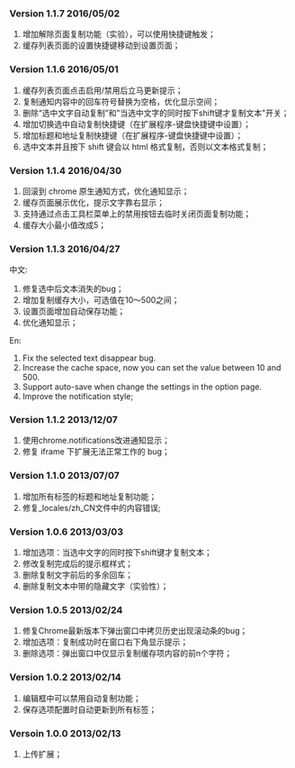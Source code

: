 ### Version 1.1.7 2016/05/02
1. 增加解除页面复制功能（实验），可以使用快捷键触发；
2. 缓存列表页面的设置快捷键移动到设置页面；

### Version 1.1.6 2016/05/01

1. 缓存列表页面点击启用/禁用后立马更新提示；
2. 复制通知内容中的回车符号替换为空格，优化显示空间；
3. 删除“选中文字自动复制”和"当选中文字的同时按下shift键才复制文本"开关；
4. 增加切换选中自动复制快捷键（在扩展程序-键盘快捷键中设置）；
5. 增加标题和地址复制快捷键（在扩展程序-键盘快捷键中设置）；
6. 选中文本并且按下 shift 键会以 html 格式复制，否则以文本格式复制；

### Version 1.1.4 2016/04/30

1. 回滚到 chrome 原生通知方式，优化通知显示；
2. 缓存页面展示优化，提示文字靠右显示；
3. 支持通过点击工具栏菜单上的禁用按钮去临时关闭页面复制功能；
4. 缓存大小最小值改成5；

### Version 1.1.3 2016/04/27

中文:
1. 修复选中后文本消失的bug；
2. 增加复制缓存大小，可选值在10～500之间；
3. 设置页面增加自动保存功能；
4. 优化通知显示；

En:
1. Fix the selected text disappear bug.
2. Increase the cache space, now you can set the value between 10 and 500.
3. Support auto-save when change the settings in the option page.
4. Improve the notification style;

### Version 1.1.2 2013/12/07

1. 使用chrome.notifications改进通知显示；
2. 修复 iframe 下扩展无法正常工作的 bug；

### Version 1.1.0 2013/07/07

1. 增加所有标签的标题和地址复制功能；
2. 修复_locales/zh_CN文件中的内容错误;

### Version 1.0.6 2013/03/03

1. 增加选项：当选中文字的同时按下shift键才复制文本；
2. 修改复制完成后的提示框样式；
3. 删除复制文字前后的多余回车；
4. 删除复制文本中带的隐藏文字（实验性）；

### Version 1.0.5 2013/02/24

1. 修复Chrome最新版本下弹出窗口中拷贝历史出现滚动条的bug；
2. 增加选项：复制成功时在窗口右下角显示提示；
3. 删除选项：弹出窗口中仅显示复制缓存项内容的前n个字符；

### Version 1.0.2 2013/02/14

1. 编辑框中可以禁用自动复制功能；
2. 保存选项配置时自动更新到所有标签；

### Versoin 1.0.0 2013/02/13

1. 上传扩展；
